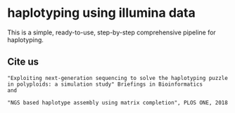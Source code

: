 # haplotyping using illumina data


This is a simple, ready-to-use, step-by-step comprehensive pipeline for haplotyping.


## Cite us
```
"Exploiting next-generation sequencing to solve the haplotyping puzzle in polyploids: a simulation study" Briefings in Bioinformatics
and 

"NGS based haplotype assembly using matrix completion", PLOS ONE, 2018
```




